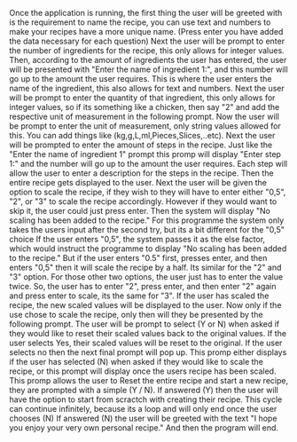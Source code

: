Once the application is running, the first thing the user will be greeted with is the requirement to name the recipe, you can use text and numbers to make your recipes have a more unique name.
(Press enter you have added the data necessary for each question)
Next the user will be prompt to enter the number of ingredients for the recipe, this only allows for integer values.
Then, according to the amount of ingredients the user has entered, the user will be presented with "Enter the name of ingredient 1:", and this number will go up to the amount the user requires.
This is where the user enters the name of the ingredient, this also allows for text and numbers.
Next the user will be prompt to enter the quantity of that ingredient, this only allows for integer values, so if its something like a chicken, then say "2" and add the respective unit of measurement in the following prompt.
Now the user will be prompt to enter the unit of measurement, only string values allowed for this. You can add things like (kg,g,L,ml,Pieces,Slices,..etc).
Next the user will be prompted to enter the amount of steps in the recipe. Just like the "Enter the name of ingredient 1" prompt this promp will display "Enter step 1:" and the number will go up to the amount the user requires.
Each step will allow the user to enter a description for the steps in the recipe.
Then the entire recipe gets displayed to the user.
Next the user will be given the option to scale the recipe, if they wish to they will have to enter either "0,5", "2", or "3" to scale the recipe accordingly. However if they would want to skip it, the user could just press enter. Then the system will display "No scaling has been added to the recipe."
For this programme the system only takes the users input after the second try, but its a bit different for the "0,5" choice
If the user enters "0,5", the system passes it as the else factor, which would instruct the programme to display "No scaling has been added to the recipe."
But if the user enters "0.5" first, presses enter, and then enters "0,5" then it will scale the recipe by a half.
Its similar for the "2" and "3" option. For those other two options, the user just has to enter the value twice. So, the user has to enter "2", press enter, and then enter "2" again and press enter to scale, its the same for "3".
If the user has scaled the recipe, the new scaled values will be displayed to the user.
Now only if the use chose to scale the recipe, only then will they be presented by the following prompt.
The user will be prompt to select (Y or N) when asked if they would like to reset their scaled values back to the original values.
If the user selects Yes, their scaled values will be reset to the original.
If the user selects no then the next final prompt will pop up.
This promp either displays if the user has selected (N) when asked if they would like to scale the recipe, or this prompt will display once the users recipe has been scaled.
This promp allows the user to Reset the entire recipe and start a new recipe, they are prompted with a simple (Y / N).
If answered (Y) then the user will have the option to start from scractch with creating their recipe. This cycle can continue infinitely, because its a loop and will only end once the user chooses (N)
If answered (N) the user will be greeted with the text "I hope you enjoy your very own personal recipe."
And then the program will end.
